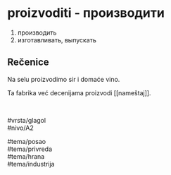 # proizvoditi - производити

1. производить
2. изготавливать, выпускать

## Rečenice

Na selu proizvodimo sir i domaće vino.

Ta fabrika već decenijama proizvodi [[nameštaj]].

<br>

#vrsta/glagol  
#nivo/A2  

#tema/posao  
#tema/privreda  
#tema/hrana  
#tema/industrija  
